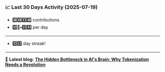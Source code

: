 <!--START_STATS-->
### 📈 Last 30 Days Activity (2025-07-19)  
- **1️⃣1️⃣4️⃣1️⃣** contributions  
- **3️⃣🎱•0️⃣3️⃣** per day
---
- **4️⃣9️⃣** day streak!
---
📝 **Latest blog:** [**The Hidden Bottleneck in AI's Brain: Why Tokenization Needs a Revolution**](https://andriak.com/blog/tokenization-revolution)
<!--END_STATS-->
